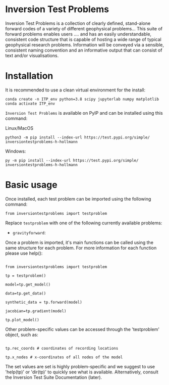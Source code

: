 # Inversion Test Problems


Inversion Test Problems is a collection of clearly defined, stand-alone forward codes of a variety of different geophysical problems... This suite of forward problems enables users .... and has an easily understandable, consistent code structure that is capable of hosting a wide range of typical geophysical research problems. Information will be conveyed via a sensible, consistent naming convention and an informative output that can consist of text and/or visualisations.


# Installation

It is recommended to use a clean virtual environment for the install:

```console
conda create -n ITP_env python=3.8 scipy jupyterlab numpy matplotlib
conda activate ITP_env
```

`Inversion Test Problems` is available on PyIP and can be installed using this command:

Linux/MacOS
```console
python3 -m pip install --index-url https://test.pypi.org/simple/ inversiontestproblems-h-hollmann
```

Windows:
```console
py -m pip install --index-url https://test.pypi.org/simple/ inversiontestproblems-h-hollmann
```

# Basic usage

Once installed, each test problem can be imported using the following command:

```console
from inversiontestproblems import testproblem
```

Replace ``testproblem`` with one of the following currently available problems:

- ``gravityforward``:

Once a problem is imported, it's main functions can be called using the same structure for each problem. For more information for each function please use help():

```console

from inversiontestproblems import testproblem

tp = testproblem()

model=tp.get_model()

data=tp.get_data()

synthetic_data = tp.forward(model)

jacobian=tp.gradient(model)

tp.plot_model()

```

Other problem-specific values can be accessed through the 'testproblem' object, such as:

```console

tp.rec_coords # coordinates of recording locations

tp.x_nodes # x-coordinates of all nodes of the model

```

The set values are set is highly problem-specific and we suggest to use 'help(tp)' or 'dir(tp)' to quickly see what is available. Alternatively, consult the Inversion Test Suite Documentation (later).
